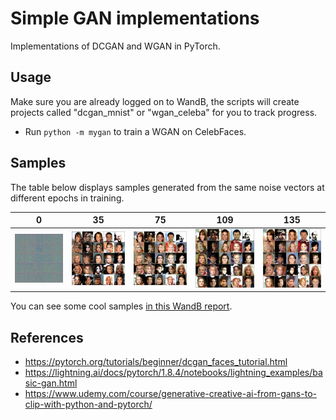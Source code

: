# Simple GAN implementations

Implementations of DCGAN and WGAN in PyTorch.

## Usage

Make sure you are already logged on to WandB, the scripts will create projects called "dcgan_mnist" or "wgan_celeba" for you to track progress.

- Run `python -m mygan` to train a WGAN on CelebFaces.

## Samples

The table below displays samples generated from the same noise vectors at different epochs in training.

| 0               | 35                 | 75                 | 109                 | 135                 |
|-----------------|--------------------|--------------------|---------------------|---------------------|
| ![0](assets/image.png) | ![35](assets/image-1.png) | ![75](assets/image-2.png) | ![109](assets/image-3.png) | ![137](assets/image-4.png) |

You can see some cool samples [in this WandB report](https://wandb.ai/tetamusha/wgan_celeba/reports/GAN-training-on-image-datasets--Vmlldzo2NzMxODkx).

## References

- <https://pytorch.org/tutorials/beginner/dcgan_faces_tutorial.html>
- <https://lightning.ai/docs/pytorch/1.8.4/notebooks/lightning_examples/basic-gan.html>
- <https://www.udemy.com/course/generative-creative-ai-from-gans-to-clip-with-python-and-pytorch/>
